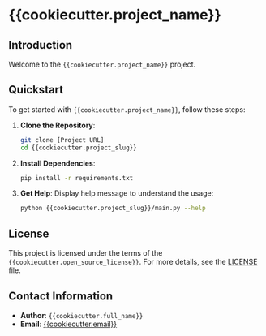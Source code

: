 # {{cookiecutter.project_name}}

## Introduction

Welcome to the `{{cookiecutter.project_name}}` project.

## Quickstart

To get started with `{{cookiecutter.project_name}}`, follow these steps:

1. **Clone the Repository**:
    ```sh
    git clone [Project URL]
    cd {{cookiecutter.project_slug}}
    ```

2. **Install Dependencies**:
    ```sh
    pip install -r requirements.txt
    ```

3. **Get Help**: Display help message to understand the usage:
    ```sh
    python {{cookiecutter.project_slug}}/main.py --help
    ```

## License

This project is licensed under the terms of the `{{cookiecutter.open_source_license}}`. For more details, see the [LICENSE](LICENSE) file.

## Contact Information

- **Author**: `{{cookiecutter.full_name}}`
- **Email**: [{{cookiecutter.email}}](mailto:{{cookiecutter.email}})

